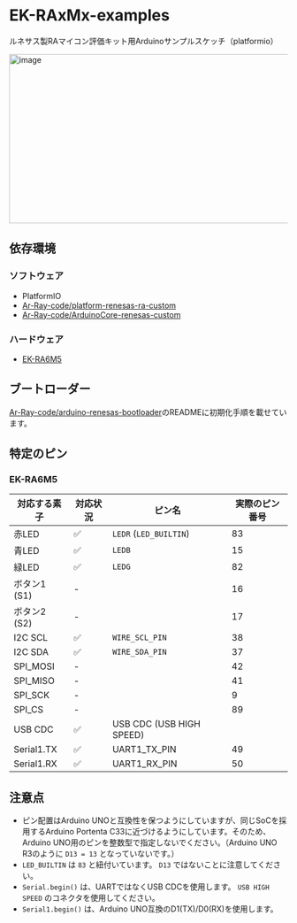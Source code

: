 # EK-RAxMx-examples
ルネサス製RAマイコン評価キット用Arduinoサンプルスケッチ（platformio）

<img width="539" height="306" alt="image" src="https://github.com/user-attachments/assets/cf4286a6-384c-4ba8-9aa6-35c21cb38e33" />


## 依存環境

### ソフトウェア

- PlatformIO
- [Ar-Ray-code/platform-renesas-ra-custom](https://github.com/Ar-Ray-code/platform-renesas-ra-custom)
- [Ar-Ray-code/ArduinoCore-renesas-custom](https://github.com/Ar-Ray-code/ArduinoCore-renesas-custom)

### ハードウェア

- [EK-RA6M5](https://www.renesas.com/ja/design-resources/boards-kits/ek-ra6m5)
  

## ブートローダー

[Ar-Ray-code/arduino-renesas-bootloader](https://github.com/Ar-Ray-code/arduino-renesas-bootloader)のREADMEに初期化手順を載せています。

## 特定のピン

### EK-RA6M5

| 対応する素子 | 対応状況 | ピン名 | 実際のピン番号 |
| --- | --- | --- | --- |
| 赤LED | ✅ | `LEDR` (`LED_BUILTIN`) | 83 |
| 青LED | ✅ | `LEDB` | 15 |
| 緑LED | ✅ | `LEDG` | 82 |
| ボタン1 (S1) | - | | 16 |
| ボタン2 (S2) | - | | 17 |
| I2C SCL | ✅ | `WIRE_SCL_PIN` | 38 |
| I2C SDA | ✅ | `WIRE_SDA_PIN` | 37 |
| SPI_MOSI | - | | 42 |
| SPI_MISO | - | | 41 |
| SPI_SCK | - | | 9 |
| SPI_CS | - | | 89 |
| USB CDC | ✅ | USB CDC (USB HIGH SPEED) |
| Serial1.TX | ✅ | UART1_TX_PIN | 49 |
| Serial1.RX | ✅ | UART1_RX_PIN | 50 |


## 注意点

- ピン配置はArduino UNOと互換性を保つようにしていますが、同じSoCを採用するArduino Portenta C33に近づけるようにしています。そのため、Arduino UNO用のピンを整数型で指定しないでください。（Arduino UNO R3のように `D13 = 13` となっていないです。）
- `LED_BUILTIN` は `83` と紐付いています。 `D13` ではないことに注意してください。
- `Serial.begin()` は、UARTではなくUSB CDCを使用します。 `USB HIGH SPEED` のコネクタを使用してください。
- `Serial1.begin()` は、Arduino UNO互換のD1(TX)/D0(RX)を使用します。
